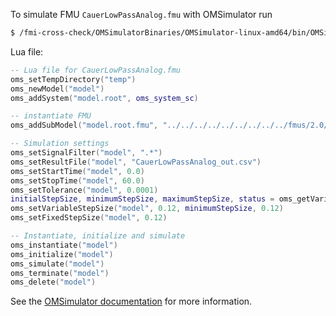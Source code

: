 To simulate FMU `CauerLowPassAnalog.fmu` with OMSimulator run
```bash
$ /fmi-cross-check/OMSimulatorBinaries/OMSimulator-linux-amd64/bin/OMSimulator --stripRoot=true --skipCSVHeader=true --addParametersToCSV=true --intervals=500 --suppressPath=true --timeout=60 CauerLowPassAnalog.lua
```

Lua file:
```lua
-- Lua file for CauerLowPassAnalog.fmu
oms_setTempDirectory("temp")
oms_newModel("model")
oms_addSystem("model.root", oms_system_sc)

-- instantiate FMU
oms_addSubModel("model.root.fmu", "../../../../../../../../../fmus/2.0/me/linux64/JModelica.org/1.15/CauerLowPassAnalog/CauerLowPassAnalog.fmu")

-- Simulation settings
oms_setSignalFilter("model", ".*")
oms_setResultFile("model", "CauerLowPassAnalog_out.csv")
oms_setStartTime("model", 0.0)
oms_setStopTime("model", 60.0)
oms_setTolerance("model", 0.0001)
initialStepSize, minimumStepSize, maximumStepSize, status = oms_getVariableStepSize("model")
oms_setVariableStepSize("model", 0.12, minimumStepSize, 0.12)
oms_setFixedStepSize("model", 0.12)

-- Instantiate, initialize and simulate
oms_instantiate("model")
oms_initialize("model")
oms_simulate("model")
oms_terminate("model")
oms_delete("model")
```

See the [OMSimulator documentation](https://openmodelica.org/doc/OMSimulator/master/html/index.html) for more information.